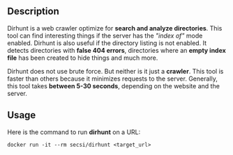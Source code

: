 ## Description

Dirhunt is a web crawler optimize for **search and analyze directories**. This tool can find interesting things if the
server has the *"index of"* mode enabled. Dirhunt is also useful if the directory listing is not enabled. It detects
directories with **false 404 errors**, directories where an **empty index file** has been created to hide things and
much more.

Dirhunt does not use brute force. But neither is it just a **crawler**. This tool is faster than others because it
minimizes requests to the server. Generally, this tool takes **between 5-30 seconds**, depending on the website and
the server.

## Usage

Here is the command to run **dirhunt** on a URL:
```
docker run -it --rm secsi/dirhunt <target_url>
```